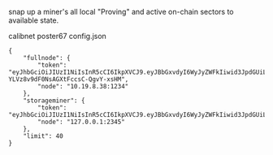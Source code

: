 snap up a miner's all local "Proving" and active on-chain sectors to available state.

calibnet poster67 config.json
```
{
	"fullnode": {
		"token": "eyJhbGciOiJIUzI1NiIsInR5cCI6IkpXVCJ9.eyJBbGxvdyI6WyJyZWFkIiwid3JpdGUiLCJzaWduIiwiYWRtaW4iXX0.d7G10_GE_RZ-YLVz8v9dF0NsAGXtFccsC-QgvY-xsHM",
		"node": "10.19.8.38:1234"
	},
	"storageminer": {
		"token": "eyJhbGciOiJIUzI1NiIsInR5cCI6IkpXVCJ9.eyJBbGxvdyI6WyJyZWFkIiwid3JpdGUiLCJzaWduIiwiYWRtaW4iXX0.Vxo7bJfI7qP0oNA9pAFWkwflsHB2OGOPpw4bWkcShoc",
		"node": "127.0.0.1:2345"
	},
	"limit": 40
}
```
